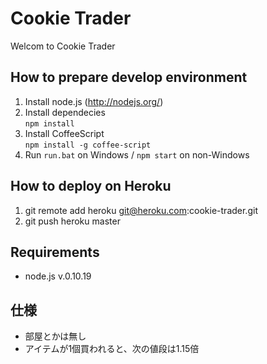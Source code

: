 # Cookie Trader

Welcom to Cookie Trader

## How to prepare develop environment
1. Install node.js (http://nodejs.org/)
2. Install dependecies  
```npm install```
3. Install CoffeeScript  
```npm install -g coffee-script```
4. Run ```run.bat``` on Windows / ```npm start``` on non-Windows

## How to deploy on Heroku
1. git remote add heroku git@heroku.com:cookie-trader.git
1. git push heroku master

## Requirements

- node.js v.0.10.19

## 仕様

- 部屋とかは無し
- アイテムが1個買われると、次の値段は1.15倍
